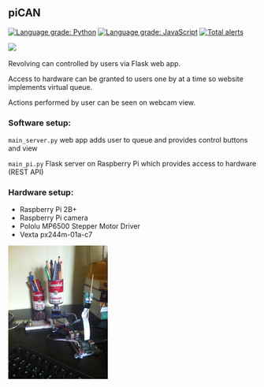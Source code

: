 piCAN
----- 

[![Language grade: Python](https://img.shields.io/lgtm/grade/python/g/yacotaco/piCAN.svg?logo=lgtm&logoWidth=18)](https://lgtm.com/projects/g/yacotaco/piCAN/context:python)
[![Language grade: JavaScript](https://img.shields.io/lgtm/grade/javascript/g/yacotaco/piCAN.svg?logo=lgtm&logoWidth=18)](https://lgtm.com/projects/g/yacotaco/piCAN/context:javascript)
[![Total alerts](https://img.shields.io/lgtm/alerts/g/yacotaco/piCAN.svg?logo=lgtm&logoWidth=18)](https://lgtm.com/projects/g/yacotaco/piCAN/alerts/)

<img src="resources/webapp.jpg" width="30%">

Revolving can controlled by users via Flask web app.

Access to hardware can be granted to users one by at a time so website implements virtual queue.

Actions performed by user can be seen on webcam view.

### Software setup:

`main_server.py` web app adds user to queue and provides control buttons and view

`main_pi.py` Flask server on Raspberry Pi which provides access to hardware (REST API)

### Hardware setup:

- Raspberry Pi 2B+
- Raspberry Pi camera
- Pololu MP6500 Stepper Motor Driver
- Vexta px244m-01a-c7 

<img src="resources/hardware.jpg" width="40%">
